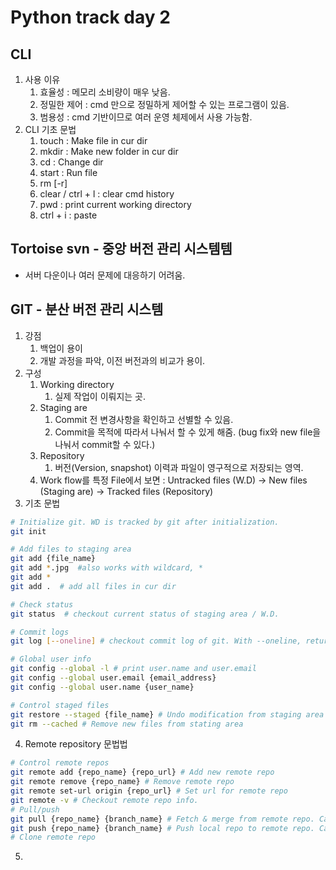 # Python track day 2
## CLI
1. 사용 이유
   1. 효율성 : 메모리 소비량이 매우 낮음.
   2. 정밀한 제어 : cmd 만으로 정밀하게 제어할 수 있는 프로그램이 있음.
   3. 범용성 : cmd 기반이므로 여러 운영 체제에서 사용 가능함.
2. CLI 기초 문법
   1. touch <file name>: Make file in cur dir
   2. mkdir <folder name> : Make new folder in cur dir
   3. cd <directory> : Change dir
   4. start <file name> : Run file
   5. rm [-r] <file name>
   6. clear / ctrl + l : clear cmd history
   7. pwd : print current working directory
   8. ctrl + i : paste

## Tortoise svn - 중앙 버전 관리 시스템템
- 서버 다운이나 여러 문제에 대응하기 어려움.

## GIT - 분산 버전 관리 시스템
1. 강점
   1. 백업이 용이
   2. 개발 과정을 파악, 이전 버전과의 비교가 용이.
2. 구성
   1. Working directory
      1. 실제 작업이 이뤄지는 곳.
   2. Staging are
      1. Commit 전 변경사항을 확인하고 선별할 수 있음.
      2. Commit을 목적에 따라서 나눠서 할 수 있게 해줌. (bug fix와 new file을 나눠서 commit할 수 있다.)
   3. Repository
      1. 버전(Version, snapshot) 이력과 파일이 영구적으로 저장되는 영역.
   4. Work flow를 특정 File에서 보면 : Untracked files (W.D) -> New files (Staging are) -> Tracked files (Repository)
3. 기초 문법
```bash
# Initialize git. WD is tracked by git after initialization.
git init

# Add files to staging area
git add {file_name}
git add *.jpg  #also works with wildcard, *
git add *
git add .  # add all files in cur dir

# Check status
git status  # checkout current status of staging area / W.D.

# Commit logs
git log [--oneline] # checkout commit log of git. With --oneline, returns logs in an oneline.

# Global user info
git config --global -l # print user.name and user.email
git config --global user.email {email_address}
git config --global user.name {user_name}

# Control staged files
git restore --staged {file_name} # Undo modification from staging area
git rm --cached # Remove new files from stating area
```
4. Remote repository 문법법
```bash
# Control remote repos
git remote add {repo_name} {repo_url} # Add new remote repo
git remote remove {repo_name} # Remove remote repo
git remote set-url origin {repo_url} # Set url for remote repo
git remote -v # Checkout remote repo info.
# Pull/push
git pull {repo_name} {branch_name} # Fetch & merge from remote repo. Cannot pull branches with unrelated histories.
git push {repo_name} {branch_name} # Push local repo to remote repo. Cannot merge barnches with unrelated histories. (Cannot merge in github)
# Clone remote repo
```

5. 
